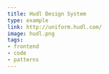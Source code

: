 ```yaml
---
title: Hudl Design System
type: example
link: http://uniform.hudl.com/
image: hudl.png
tags:
- frontend
- code
- patterns
---
```

